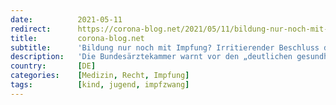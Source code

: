```yaml
---
date:          2021-05-11
redirect:      https://corona-blog.net/2021/05/11/bildung-nur-noch-mit-impfung-irritierender-beschluss-der-bundesaerztekammer/
title:         corona-blog.net
subtitle:      'Bildung nur noch mit Impfung? Irritierender Beschluss der Bundesärztekammer'
description:   'Die Bundesärztekammer warnt vor den „deutlichen gesundheitlichen“ Folgen einer Corona Erkrankung bei Kindern. Sie fordert eine Impfstrategie für unter 16…'
country:       [DE]
categories:    [Medizin, Recht, Impfung]
tags:          [kind, jugend, impfzwang]
---
```

